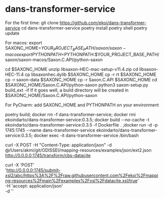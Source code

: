 # dans-transformer-service
For the first time:
git clone https://github.com/ekoi/dans-transformer-service
cd dans-transformer-service
poetry install
poetry shell
poetry update

For macos:
export SAXONC_HOME=$YOUR_PROJECT_BASE_PATH/saxon/saxon-macos
export PYTHONPATH=$PYTHONPATH:$YOUR_PROJECT_BASE_PATH/saxon/saxon-macos/Saxon.C.API/python-saxon


cd $SAXONC_HOME 
unzip libsaxon-HEC-mac-setup-v11.4.zip
cd libsaxon-HEC-11.4
cp libsaxonhec.dylib $SAXONC_HOME
cp -r rt $SAXONC_HOME
cp -r saxon-data $SAXONC_HOME
cp -r Saxon.C.API $SAXONC_HOME
cd $SAXONC_HOME/Saxon.C.API/python-saxon
python3 saxon-setup.py build_ext -if
If it goes well, a build directory will be created in $SAXONC_HOME/Saxon.C.API/python-saxon


For PyCharm:
add SAXONC_HOME and PYTHONPATH on your environment

poetry build; docker rm -f dans-transformer-service; docker rmi ekoindarto/dans-transformer-service:0.3.5; docker build --no-cache -t ekoindarto/dans-transformer-service:0.3.5 -f Dockerfile . ;docker run -d -p 1745:1745 --name dans-transformer-service ekoindarto/dans-transformer-service:0.3.5; docker exec -it dans-transformer-service /bin/bash

curl -X POST -H "Content-Type: application/json" -d @/Users/akmi/git/ODISSEI/mapping-resources/examples/json/ext2.json http://0.0.0.0:1745/transform/cbs-datacite

curl -X 'POST' \
  'http://0.0.0.0:1745/submit-xsl2/abc/https%3A%2F%2Fraw.githubusercontent.com%2Fekoi%2Fmapping-resources%2Fmain%2Fexamples%2Fxsl%2Fdatacite.xsl/true' \
  -H 'accept: application/json' \
  -d ''